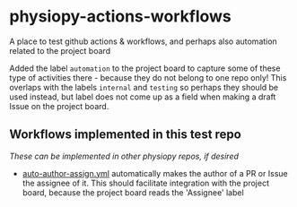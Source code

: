 # physiopy-actions-workflows
A place to test github actions & workflows, and perhaps also automation related to the project board 

Added the label `automation` to the project board to capture some of these type of activities there - because they do not belong to one repo only! This overlaps with the labels `internal` and `testing` so perhaps they should be used instead, but label does not come up as a field when making a draft Issue on the project board. 

## Workflows implemented in this test repo

*These can be implemented in other physiopy repos, if desired*

- [auto-author-assign.yml](.github/workflows/auto-author-assign.yml) automatically makes the author of a PR or Issue the assignee of it. This should facilitate integration with the project board, because the project board reads the 'Assignee' label
